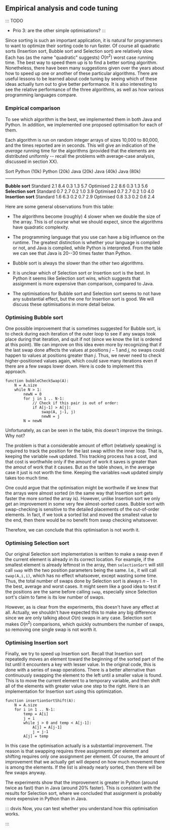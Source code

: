 
## Empirical analysis and code tuning

::: TODO
- Prio 3: are the other simple optimisations?
:::

Since sorting is such an important application, it is natural for
programmers to want to optimize their sorting code to run faster. Of
course all quadratic sorts (Insertion sort, Bubble sort and Selection
sort) are relatively slow. Each has (as the name "quadratic" suggests)
$O(n^2)$ worst case running time. The best way to speed them up is
to find a better sorting algorithm. Nonetheless, there have been many
suggestions given over the years about how to speed up one or another of
these particular algorithms. There are useful lessons to be learned
about code tuning by seeing which of these ideas actually turn out to
give better performance. It is also interesting to see the relative
performance of the three algorithms, as well as how various programming
languages compare.

### Empirical comparison

To see which algorithm is the best, we implemented them in both Java and Python.
In addition, we implemented one proposed optimisation for each of them.

Each algorithm is run on random integer arrays of sizes 10,000 to 80,000, and the times reported are in seconds.
This will give an indication of the *average* running time for the algorithms
(provided that the elements are distributed uniformly -- recall the problems with average-case analysis, discussed in section XX).

Sort                   Python (10k)     Python (20k)     Java (20k)     Java (40k)     Java (80k)
-------------------- ---------------- ---------------- -------------- -------------- ---------------
**Bubble sort**
Standard                    2.1            8.4              0.3            1.3            5.7
Optimised                   2.2            8.6              0.3            1.3            5.6
**Selection sort**
Standard                    0.7            2.7              0.2            1.0            3.9
Optimised                   0.7            2.7              0.2            1.0            4.0
**Insertion sort**
Standard                    1.6            6.3              0.2            0.7            2.9
Optimised                   0.8            3.3              0.2            0.6            2.4

Here are some general observations from this table:

- The algorithms become (roughly) 4 slower when we double the size of the array.
  This is of course what we should expect, since the algorithms have quadratic complexity.

- The programming language that you use can have a big influence on the runtime.
  The greatest distinction is whether your language is compiled or not, and Java is compiled, while Python is interpreted.
  From the table we can see that Java is 20--30 times faster than Python.

- Bubble sort is always the slower than the other two algorithms.

- It is unclear which of Selection sort or Insertion sort is the best.
  In Python it seems like Selection sort wins, which suggests that assignment is more expensive than comparison, compared to Java.

- The optimisations for Bubble sort and Selection sort seems to not have any substantial effect, but the one for Insertion sort is good.
  We will discuss these optimisations in more detail below.


### Optimising Bubble sort

One possible improvement that is sometimes suggested for Bubble sort,
is to check during each iteration of the outer loop to see if
any swaps took place during that iteration, and quit if not (since we
know the list is ordered at this point). We can improve on this idea
even more by recognizing that if the last swap done affects the values
at positions $j-1$ and $j$, no swaps could happen to values at positions
greater than $j$. Thus, we never need to check higher-positioned values
again, which could save many iterations even if there are a few swaps
lower down. Here is code to implement this approach.

    function bubbleCheckSwap(A):
        N = A.size
        while N > 1:
            newN = 0
            for j in 1 .. N-1:
                // Check if this pair is out of order:
                if A[j-1] > A[j]:
                    swap(A, j-1, j)
                    newN = j
            N = newN

Unfortunately, as can be seen in the table, this doesn't improve the timings. Why not?

The problem is that a considerable amount of effort
(relatively speaking) is required to track the position for the last
swap within the inner loop.
That is, keeping the variable `newN` updated.
This tracking process has a cost, and that
cost is worthwhile only if the amount of work it saves is greater than
the amout of work that it causes. But as the table shows, in
the average case it just is not worth the time.
Keeping the variables `newN` updated simply takes too much time.

One could argue that the optimisation might be worthwile if we knew that the arrays were almost sorted
(in the same way that Insertion sort gets faster the more sorted the array is).
However, unlike Insertion sort we only get an improvement in some very few almost-sorted cases.
Bubble sort with swap-checking is sensitive to the detailed placements of the
out-of-order elements. In fact, if we took a sorted list and moved the
smallest value to the end, then there would be no benefit from swap
checking whatsoever.

Therefore, we can conclude that this optimisation is not worth it.

### Optimising Selection sort

Our original Selection sort implementation is written to make a
swap even if the current element is already in its correct location.
For example, if the smallest element is already
leftmost in the array, then `selectionSort` will still call `swap`
with the two position parameters being the same.
I.e., it will call `swap(A,i,i)`, which has no effect whatsoever, except wasting some time.
Thus, the total number of swaps done by Selection
sort is always $n-1$ in the best, average and worst cases. It might seem
like a good idea to test if the positions are the same before calling
`swap`, especially since Selection sort's claim to fame is its low
number of swaps.

However, as is clear from the experiments, this doesn't have any effect at all.
Actually, we shouldn't have expected this to make any big
difference since we are only talking about $O(n)$ swaps in any case.
Selection sort makes $O(n^2)$ comparisons, which quickly outnumbers the number of swaps,
so removing one single swap is not worth it.

### Optimising Insertion sort

Finally, we try to speed up Insertion sort. Recall that Insertion
sort repeatedly moves an element toward the beginning of the sorted part
of the list until it encounters a key with lesser value. In the original
code, this is done with a series of swap operations. There is a better
alternative than continuously swapping the element to the left until a
smaller value is found. This is to move the current element to a
temporary variable, and then shift all of the elements with greater value
one step to the right. Here is an implementation for Insertion sort using this
optimization.

    function insertionSortShift(A):
        N = A.size
        for i in 1 .. N-1:
            temp = A[i]
            j = i
            while j > 0 and temp < A[j-1]:
                A[j] = A[j-1]
                j = j-1
            A[j] = temp

In this case the optimisation actually is a substantial improvement.
The reason is that swapping requires three assignments per element and shifting requires only one assignment per element.
Of course, the amount of improvement that we actually get will depend on how much movement there is among the elements.
If the list is already nearly sorted, then there will be few swaps anyway.

The experiments show that the improvement is greater in Python (around twice as fast) than in Java (around 20% faster).
This is consistent with the results for Selection sort, where we concluded that assignment is probably more expensive in Python than in Java.

::: dsvis
Now, you can test whether you understand how this optimisation works.

<avembed id="insertionSortWithoutSwapPRO" src="Sorting/insertionSortWithoutSwapPRO.html" type="pe" name="Insertion Sort Without Swap Proficiency Exercise"/>
:::

